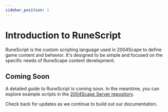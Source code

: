 ```yaml
---
sidebar_position: 1
---
```


# Introduction to RuneScript

RuneScript is the custom scripting language used in 2004Scape to define game content and behavior. It's designed to be simple and focused on the specific needs of RuneScape content development.

## Coming Soon

A detailed guide to RuneScript is coming soon. In the meantime, you can explore example scripts in the [2004Scape Server repository]([https://github.com/2004Scape/Server/tree/main/data/scripts](https://github.com/2004Scape/Server/tree/main/data/src/scripts)).

Check back for updates as we continue to build out our documentation. 
